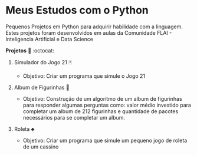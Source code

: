 # Meus Estudos com o Python 
  
  
Pequenos Projetos em Python para adquirir habilidade com a linguagem. Estes projetos foram desenvolvidos em aulas da Comunidade FLAI - Inteligencia Artificial e Data Science

**Projetos**  :snake: :octocat:

1. Simulador do Jogo 21 :black_joker:
    * Objetivo: Criar um programa que simule o Jogo 21
    
2. Album de Figurinhas :notebook_with_decorative_cover:
    * Objetivo: Construção de um algoritmo de um album de figurinhas para responder algumas perguntas como: valor médio investido para completar um album de 212 figurinhas e quantidade de pacotes necessários para se completar um album.
    
3. Roleta :clubs:
    * Objetivo: Criar um programa que simule um pequeno jogo de roleta de um cassino
